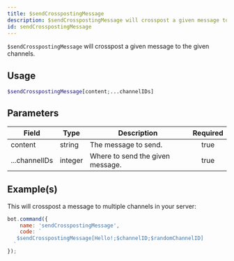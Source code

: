 ```yaml
---
title: $sendCrosspostingMessage
description: $sendCrosspostingMessage will crosspost a given message to the given channels.
id: sendCrosspostingMessage
---
```


`$sendCrosspostingMessage` will crosspost a given message to the given channels.

## Usage

```php
$sendCrosspostingMessage[content;...channelIDs]
```

## Parameters

| Field         | Type    | Description                      | Required |
| ------------- | ------- | -------------------------------- | :------: |
| content       | string  | The message to send.             |   true   |
| ...channelIDs | integer | Where to send the given message. |   true   |

## Example(s)

This will crosspost a message to multiple channels in your server:

```javascript
bot.command({
    name: 'sendCrosspostingMessage',
    code: `
   $sendCrosspostingMessage[Hello!;$channelID;$randomChannelID]
  `
});
```

